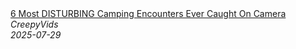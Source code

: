 <!--2025-07-29 19:00:06-->
<div class="yb">
  <a class="nodecor" href="/index.html?tajny/6_most_disturbing_camping_encounters_ever_caught_on_camera">
    <img class="preview" data-videoid="8RvDqYFSyy8" src="https://i1.ytimg.com/vi/8RvDqYFSyy8/hqdefault.jpg" align="middle" alt="">
  </a>
  <div class="inlbl text">
    <a class="nodecor" href="/index.html?tajny/6_most_disturbing_camping_encounters_ever_caught_on_camera">6 Most DISTURBING Camping Encounters Ever Caught On Camera</a><br>
    <i class="smaller2">CreepyVids</i><br>
    <i class="smaller3">2025-07-29</i>
  </div>
</div>
